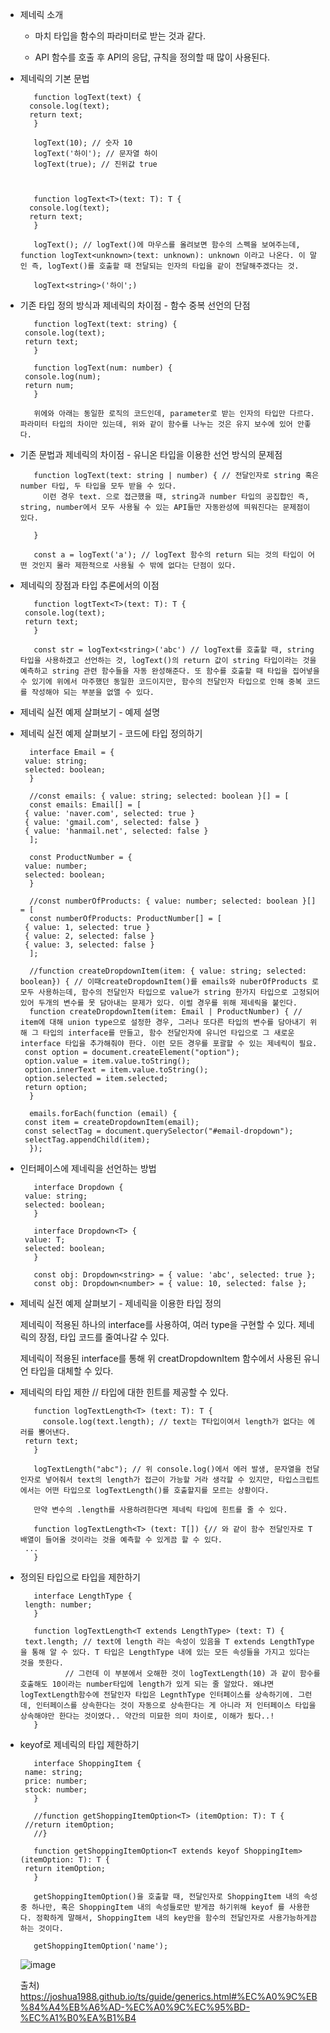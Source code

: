 * 제네릭 소개

  - 마치 타입을 함수의 파라미터로 받는 것과 같다.

  - API 함수를 호출 후 API의 응답, 규칙을 정의할 때 많이 사용된다.

* 제네릭의 기본 문법

  ```
     function logText(text) {
	console.log(text);
	return text;
     }

     logText(10); // 숫자 10
     logText('하이'); // 문자열 하이
     logText(true); // 진위값 true



     function logText<T>(text: T): T {
	console.log(text);
	return text;
     }

     logText(); // logText()에 마우스를 올려보면 함수의 스펙을 보여주는데, function logText<unknown>(text: unknown): unknown 이라고 나온다. 이 말인 즉, logText()를 호출할 때 전달되는 인자의 타입을 같이 전달해주겠다는 것.

     logText<string>('하이';)

  ```


* 기존 타입 정의 방식과 제네릭의 차이점 - 함수 중복 선언의 단점
   
   ```
      function logText(text: string) {
	console.log(text);
	return text;
      }

      function logText(num: number) {
	console.log(num);
	return num;
      }

      위에와 아래는 동일한 로직의 코드인데, parameter로 받는 인자의 타입만 다르다. 파라미터 타입의 차이만 있는데, 위와 같이 함수를 나누는 것은 유지 보수에 있어 안좋다.
   ```


* 기존 문법과 제네릭의 차이점 - 유니온 타입을 이용한 선언 방식의 문제점
   
   ```
      function logText(text: string | number) { // 전달인자로 string 혹은 number 타입, 두 타입을 모두 받을 수 있다.
        이런 경우 text. 으로 접근했을 때, string과 number 타입의 공집합인 즉, string, number에서 모두 사용될 수 있는 API들만 자동완성에 띄워진다는 문제점이 있다.

      }

      const a = logText('a'); // logText 함수의 return 되는 것의 타입이 어떤 것인지 몰라 제한적으로 사용될 수 밖에 없다는 단점이 있다.
   ```


* 제네릭의 장점과 타입 추론에서의 이점

   ```
      function logtText<T>(text: T): T {
	console.log(text);
	return text;
      }

      const str = logText<string>('abc') // logText를 호출할 때, string 타입을 사용하겠고 선언하는 것, logText()의 return 값이 string 타입이라는 것을 예측하고 string 관련 함수들을 자동 완성해준다. 또 함수를 호출할 때 타입을 집어넣을 수 있기에 위에서 마주했던 동일한 코드이지만, 함수의 전달인자 타입으로 인해 중복 코드를 작성해야 되는 부분을 없앨 수 있다.
   ```

* 제네릭 실전 예제 살펴보기 - 예제 설명



* 제네릭 실전 예제 살펴보기 - 코드에 타입 정의하기

   ```
     interface Email = {
	value: string;
	selected: boolean;
     }

     //const emails: { value: string; selected: boolean }[] = [
     const emails: Email[] = [ 
	{ value: 'naver.com', selected: true }
	{ value: 'gmail.com', selected: false }
	{ value: 'hanmail.net', selected: false }
     ];

     const ProductNumber = {
	value: number;
	selected: boolean;
     }

     //const numberOfProducts: { value: number; selected: boolean }[] = [
     const numberOfProducts: ProductNumber[] = [
	{ value: 1, selected: true }
	{ value: 2, selected: false }
	{ value: 3, selected: false }
     ];

     //function createDropdownItem(item: { value: string; selected: boolean}) { // 이때createDropdownItem()를 emails와 nuberOfProducts 로 모두 사용하는데, 함수의 전달인자 타입으로 value가 string 한가지 타입으로 고정되어 있어 두개의 변수를 못 담아내는 문제가 있다. 이럴 경우를 위해 제네릭을 붙인다.
     function createDropdownItem(item: Email | ProductNumber) { // item에 대해 union type으로 설정한 경우, 그러나 또다른 타입의 변수를 담아내기 위해 그 타입의 interface를 만들고, 함수 전달인자에 유니언 타입으로 그 새로운 interface 타입을 추가해줘야 한다. 이런 모든 경우를 포괄할 수 있는 제네릭이 필요.
	const option = document.createElement("option");
	option.value = item.value.toString();
	option.innerText = item.value.toString();
	option.selected = item.selected;
	return option;
     }

     emails.forEach(function (email) {
	const item = createDropdownItem(email);
	const selectTag = document.querySelector("#email-dropdown");
	selectTag.appendChild(item);
     });
   ```

* 인터페이스에 제네릭을 선언하는 방법

   ```
      interface Dropdown {
	value: string;
	selected: boolean;
      }

      interface Dropdown<T> {
	value: T;
	selected: boolean;
      }	

      const obj: Dropdown<string> = { value: 'abc', selected: true };
      const obj: Dropdown<number> = { value: 10, selected: false };

   ```

* 제네릭 실전 예제 살펴보기 - 제네릭을 이용한 타입 정의

   제네릭이 적용된 하나의 interface를 사용하여, 여러 type을 구현할 수 있다. 제네릭의 장점, 타입 코드를 줄여나갈 수 있다. 

   제네릭이 적용된 interface를 통해 위 creatDropdownItem 함수에서 사용된 유니언 타입을 대체할 수 있다.


* 제네릭의 타입 제한 // 타입에 대한 힌트를 제공할 수 있다.

   ```
      function logTextLength<T> (text: T): T {
      	console.log(text.length); // text는 T타입이여서 length가 없다는 에러를 뿜어낸다.
	return text;
      }

      logTextLength("abc"); // 위 console.log()에서 에러 발생, 문자열을 전달인자로 넣어줘서 text의 length가 접근이 가능할 거라 생각할 수 있지만, 타입스크립트에서는 어떤 타입으로 logTextLength()를 호출할지를 모르는 상황이다.

      만약 변수의 .length를 사용하려한다면 제네릭 타입에 힌트를 줄 수 있다. 

      function logTextLength<T> (text: T[]) {// 와 같이 함수 전달인자로 T 배열이 들어올 것이라는 것을 예측할 수 있게끔 할 수 있다.
	...
      }
   ```


* 정의된 타입으로 타입을 제한하기
 
   ```
      interface LengthType {
	length: number;
      }

      function logTextLength<T extends LengthType> (text: T) {
	text.length; // text에 length 라는 속성이 있음을 T extends LengthType을 통해 알 수 있다. T 타입은 LengthType 내에 있는 모든 속성들을 가지고 있다는 것을 뜻한다.
		     // 그런데 이 부분에서 오해한 것이 logTextLength(10) 과 같이 함수를 호출해도 10이라는 number타입에 length가 있게 되는 줄 알았다. 왜냐면 logTextLength함수에 전달인자 타입은 LegnthType 인터페이스를 상속하기에. 그런데, 인터페이스를 상속한다는 것이 자동으로 상속한다는 게 아니라 저 인터페이스 타입을 상속해야만 한다는 것이였다.. 약간의 미묘한 의미 차이로, 이해가 됬다..!
      }
   ```


* keyof로 제네릭의 타입 제한하기

   ```
      interface ShoppingItem {
	name: string;
	price: number;
	stock: number;
      }

      //function getShoppingItemOption<T> (itemOption: T): T {
	//return itemOption;
      //}

      function getShoppingItemOption<T extends keyof ShoppingItem> (itemOption: T): T {
	return itemOption;
      }

      getShoppingItemOption()을 호출할 때, 전달인자로 ShoppingItem 내의 속성 중 하나만, 혹은 ShoppingItem 내의 속성들로만 받게끔 하기위해 keyof 를 사용한다. 정확하게 말해서, ShoppingItem 내의 key만을 함수의 전달인자로 사용가능하게끔 하는 것이다.

      getShoppingItemOption('name'); 

   ```
   
   ![image](https://user-images.githubusercontent.com/53415000/150625802-dab49487-35d0-4e13-8447-504c07c6b7f8.png)

   출처) https://joshua1988.github.io/ts/guide/generics.html#%EC%A0%9C%EB%84%A4%EB%A6%AD-%EC%A0%9C%EC%95%BD-%EC%A1%B0%EA%B1%B4

